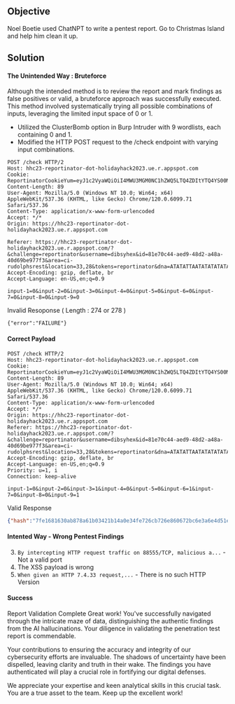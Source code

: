 ## Objective
Noel Boetie used ChatNPT to write a pentest report. Go to Christmas Island and help him clean it up.

## Solution

#### The Unintended Way : Bruteforce

Although the intended method is to review the report and mark findings as false positives or valid, a bruteforce approach was successfully executed. This method involved systematically trying all possible combinations of inputs, leveraging the limited input space of 0 or 1.

- Utilized the ClusterBomb option in Burp Intruder with 9 wordlists, each containing 0 and 1.
- Modified the HTTP POST request to the /check endpoint with varying input combinations.
  
```http
POST /check HTTP/2
Host: hhc23-reportinator-dot-holidayhack2023.ue.r.appspot.com
Cookie: ReportinatorCookieYum=eyJ1c2VyaWQiOiI4MWU3MGM0NC1hZWQ5LTQ4ZDItYTQ4YS00MGQ2OWJlOTc3ZjMifQ.ZZNU5A.dSBjAvqiMqpuEarTGq5yh55lPFw
Content-Length: 89
User-Agent: Mozilla/5.0 (Windows NT 10.0; Win64; x64) AppleWebKit/537.36 (KHTML, like Gecko) Chrome/120.0.6099.71 Safari/537.36
Content-Type: application/x-www-form-urlencoded
Accept: */*
Origin: https://hhc23-reportinator-dot-holidayhack2023.ue.r.appspot.com

Referer: https://hhc23-reportinator-dot-holidayhack2023.ue.r.appspot.com/?&challenge=reportinator&username=dibsyhex&id=81e70c44-aed9-48d2-a48a-40d69be977f3&area=ci-rudolphsrest&location=33,28&tokens=reportinator&dna=ATATATTAATATATATATATGCATATATATATTATAGCCGATATATATATATTAATATATATATATATATATATATTAGCATATATATATATGCGCATATATATATATATATATATTATA
Accept-Encoding: gzip, deflate, br
Accept-Language: en-US,en;q=0.9

input-1=0&input-2=0&input-3=0&input-4=0&input-5=0&input-6=0&input-7=0&input-8=0&input-9=0
```

Invalid Resoponse ( Length : 274 or 278 )
```
{"error":"FAILURE"}
```

#### Correct Payload
```http
POST /check HTTP/2
Host: hhc23-reportinator-dot-holidayhack2023.ue.r.appspot.com
Cookie: ReportinatorCookieYum=eyJ1c2VyaWQiOiI4MWU3MGM0NC1hZWQ5LTQ4ZDItYTQ4YS00MGQ2OWJlOTc3ZjMifQ.ZZNU5A.dSBjAvqiMqpuEarTGq5yh55lPFw
Content-Length: 89
User-Agent: Mozilla/5.0 (Windows NT 10.0; Win64; x64) AppleWebKit/537.36 (KHTML, like Gecko) Chrome/120.0.6099.71 Safari/537.36
Content-Type: application/x-www-form-urlencoded
Accept: */*
Origin: https://hhc23-reportinator-dot-holidayhack2023.ue.r.appspot.com
Referer: https://hhc23-reportinator-dot-holidayhack2023.ue.r.appspot.com/?&challenge=reportinator&username=dibsyhex&id=81e70c44-aed9-48d2-a48a-40d69be977f3&area=ci-rudolphsrest&location=33,28&tokens=reportinator&dna=ATATATTAATATATATATATGCATATATATATTATAGCCGATATATATATATTAATATATATATATATATATATATTAGCATATATATATATGCGCATATATATATATATATATATTATA
Accept-Encoding: gzip, deflate, br
Accept-Language: en-US,en;q=0.9
Priority: u=1, i
Connection: keep-alive

input-1=0&input-2=0&input-3=1&input-4=0&input-5=0&input-6=1&input-7=0&input-8=0&input-9=1
```

Valid Response
```json
{"hash":"7fe1681630ab878a61b03421b14a0e34fe726cb726e860672bc6e3a6e4d51e0f","resourceId":"81e70c44-aed9-48d2-a48a-40d69be977f3"}
```

#### Intented Way - Wrong Pentest Findings 

3. ```By intercepting HTTP request traffic on 88555/TCP, malicious a...``` - Not a valid port 
6. The XSS payload is wrong
7. ```When given an HTTP 7.4.33 request,...``` - There is no such HTTP Version
#### Success

Report Validation Complete
Great work! You've successfully navigated through the intricate maze of data, distinguishing the authentic findings from the AI hallucinations. Your diligence in validating the penetration test report is commendable.

Your contributions to ensuring the accuracy and integrity of our cybersecurity efforts are invaluable. The shadows of uncertainty have been dispelled, leaving clarity and truth in their wake. The findings you have authenticated will play a crucial role in fortifying our digital defenses.

We appreciate your expertise and keen analytical skills in this crucial task. You are a true asset to the team. Keep up the excellent work!

